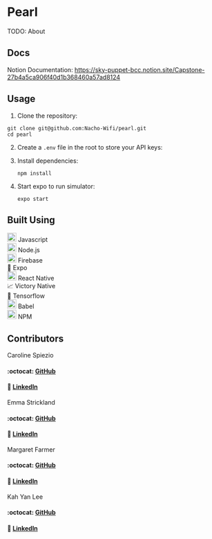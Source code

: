 # Pearl

TODO: About

## Docs

Notion Documentation:
https://sky-puppet-bcc.notion.site/Capstone-27b4a5ca906f40d1b368460a57ad8124

## Usage

1. Clone the repository:
  ```
  git clone git@github.com:Nacho-Wifi/pearl.git
  cd pearl
  ```

2. Create a `.env` file in the root to store your API keys:

3. Install dependencies:
    ```
    npm install
    ```
4. Start expo to run simulator:
    ```
    expo start
    ```

## Built Using
<a href="https://developer.mozilla.org/en-US/docs/Web/JavaScript" title="JavaScript"><img src="https://github.com/get-icon/geticon/raw/master/icons/javascript.svg" alt="JavaScript" width="21px" height="21px"></a> Javascript  
<a href="https://nodejs.org/" title="Node.js"><img src="https://github.com/get-icon/geticon/raw/master/icons/nodejs-icon.svg" alt="Node.js" width="21px" height="21px"></a> Node.js  
<a href="https://www.firebase.com/" title="Firebase"><img src="https://github.com/get-icon/geticon/raw/master/icons/firebase.svg" alt="Firebase" width="21px" height="21px"></a> Firebase  
<a href="https://expo.dev/" style="text-decoration:none" title="Expo">:iphone:</a> Expo  
<a href="https://reactnative.dev/" title="ReactNative"><img src="https://github.com/get-icon/geticon/raw/master/icons/react.svg" alt="React Native" width="21px" height="21px"></a> React Native  
<a href="https://formidable.com/open-source/victory/docs/native/" style="text-decoration:none" title="VictoryNative">:chart_with_upwards_trend:</a> Victory Native   
<a href="https://www.tensorflow.org/js" style="text-decoration:none" title="Tensorflow">:brain:</a> Tensorflow  
<a href="https://babeljs.io/" title="Babel"><img src="https://github.com/get-icon/geticon/raw/master/icons/babel.svg" alt="Babel" width="21px" height="21px"></a> Babel  
<a href="https://www.npmjs.com/" title="npm"><img src="https://github.com/get-icon/geticon/raw/master/icons/npm.svg" alt="npm" width="21px" height="21px"></a> NPM  


## Contributors
Caroline Spiezio 
#### :octocat: <a href="https://github.com/spieziocaroline">GitHub</a>
#### :link: <a href="https://www.linkedin.com/in/spieziocaroline/">LinkedIn</a>

Emma Strickland
#### :octocat: <a href="https://github.com/emma-strickland">GitHub</a>
#### :link: <a href="https://www.linkedin.com/in/emmalstrickland/">LinkedIn</a>

Margaret Farmer
#### :octocat: <a href="https://github.com/m-farmer">GitHub</a>
#### :link: <a href="https://www.linkedin.com/in/margaret-farmer/">LinkedIn</a>

Kah Yan Lee
#### :octocat: <a href="https://github.com/kahyanlee6">GitHub</a>
#### :link: <a href="https://www.linkedin.com/in/kahyan-lee/">LinkedIn</a>
